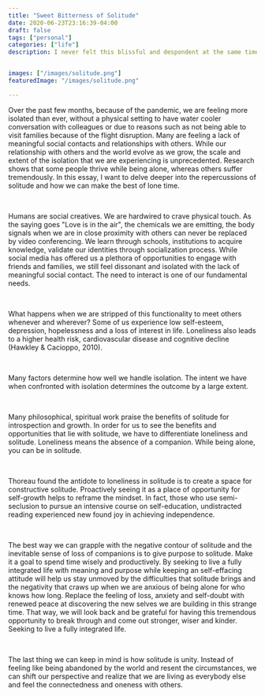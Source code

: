 ```yaml
---
title: "Sweet Bitterness of Solitude"
date: 2020-06-23T23:16:39-04:00
draft: false
tags: ["personal"]
categories: ["life"]
description: I never felt this blissful and despondent at the same time. 


images: ["/images/solitude.png"]
featuredImage: "/images/solitude.png"

---
```




<!--more-->

Over the past few months, because of the pandemic, we are feeling more isolated than ever, without a physical setting to have water cooler conversation with colleagues or due to reasons such as not being able to visit families because of the flight disruption. Many are feeling a lack of meaningful social contacts and relationships with others. While our relationship with others and the world evolve as we grow, the scale and extent of the isolation that we are experiencing is unprecedented. Research shows that some people thrive while being alone, whereas others suffer tremendously. In this essay, I want to delve deeper into the repercussions of solitude and how we can make the best of lone time.

<p>&nbsp; </p>

Humans are social creatives. We are hardwired to crave physical touch. As the saying goes "Love is in the air", the chemicals we are emitting, the body signals when we are in close proximity with others can never be replaced by video conferencing. We learn through schools, institutions to acquire knowledge, validate our identities through socialization process. While social media has offered us a plethora of opportunities to engage with friends and families, we still feel dissonant and isolated with the lack of meaningful social contact. The need to interact is one of our fundamental needs. 

<p>&nbsp; </p>

What happens when we are stripped of this functionality to meet others whenever and wherever? Some of us experience low self-esteem, depression, hopelessness and a loss of interest in life. Loneliness also leads to a higher health risk, cardiovascular disease and cognitive decline (Hawkley & Cacioppo, 2010).

<p>&nbsp; </p>

Many factors determine how well we handle isolation. The intent we have when confronted with isolation determines the outcome by a large extent.

<p>&nbsp; </p>

Many philosophical, spiritual work praise the benefits of solitude for introspection and growth. In order for us to see the benefits and opportunities that lie with solitude, we have to differentiate loneliness and solitude. Loneliness means the absence of a companion. While being alone, you can be in solitude. 

<p>&nbsp; </p>

Thoreau found the antidote to loneliness in solitude is to create a space for constructive solitude. Proactively seeing it as a place of opportunity for self-growth helps to reframe the mindset. In fact, those who use semi-seclusion to pursue an intensive course on self-education, undistracted reading experienced new found joy in achieving independence.

<p>&nbsp; </p>

The best way we can grapple with the negative contour of solitude and the inevitable sense of loss of companions is to give purpose to solitude. Make it a goal to spend time wisely and productively. By seeking to live a fully integrated life with meaning and purpose while keeping an self-effacing attitude will help us stay unmoved by the difficulties that solitude brings and the negativity that craws up when we are anxious of being alone for who knows how long. Replace the feeling of loss, anxiety and self-doubt with renewed peace at discovering the new selves we are building in this strange time. That way, we will look back and be grateful for having this tremendous opportunity to break through and come out stronger, wiser and kinder.
Seeking to live a fully integrated life.

<p>&nbsp; </p>

The last thing we can keep in mind is how solitude is unity. Instead of feeling like being abandoned by the world and resent the circumstances, we can shift our perspective and realize that we are living as everybody else and feel the connectedness and oneness with others. 